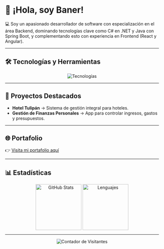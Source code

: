 # 👋 ¡Hola, soy Baner!

💻 Soy un apasionado desarrollador de software con especialización en el área Backend, dominando tecnologías clave como C# en .NET y Java con Spring Boot, y complementando esto con experiencia en Frontend (React y Angular).

---

## 🛠️ Tecnologías y Herramientas

<p align="center">
  <img src="https://skillicons.dev/icons?i=cs,dotnet,java,spring,python,php,ruby,rails,js,ts,react,angular,postgresql,mysql,mssql,git,github,docker,aws,vscode,visualstudio,idea,eclipse" alt="Tecnologías"/>
</p>

---

## 📌 Proyectos Destacados

- **Hotel Tulipán** → Sistema de gestión integral para hoteles.
- **Gestión de Finanzas Personales** → App para controlar ingresos, gastos y presupuestos.

---

## 🌐 Portafolio

👉 [Visita mi portafolio aquí](https://banercito.github.io/portafolio-web-by-baner/)

---

## 📊 Estadísticas

<div align="center">
  <img align="center" src="https://github-readme-stats.vercel.app/api?username=Banercito&show_icons=true&theme=tokyonight&hide_border=true&count_private=true&layout=compact" alt="GitHub Stats" height="150" /> 
  <img align="center" src="https://github-readme-stats.vercel.app/api/top-langs/?username=Banercito&layout=compact&theme=tokyonight&hide_border=true" alt="Lenguajes" height="150" />
</div>

---

<p align="center">
  <img src="https://komarev.com/ghpvc/?username=Banercito&color=blue" alt="Contador de Visitantes"/>
</p>
